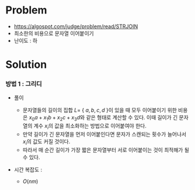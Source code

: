 # Problem
* https://algospot.com/judge/problem/read/STRJOIN
* 최소한의 비용으로 문자열 이어붙이기
* 난이도 : 하

# Solution

### 방법 1 : 그리디
* 풀이
  * 문자열들의 길이의 집합 $L =$ { $a,b,c,d$ }이 있을 때 모두 이어붙이기 위한 비용은 
$x_0a+ x_1 b+ x_2 c+ x_3 d$와 같은 형태로 계산할 수 있다. 이때 길이가 긴 문자열의 계수
$x_i$의 값을 최소화하는 방법으로 이어붙여야 한다.
  * 만약 길이가 긴 문자열을 먼저 이어붙인다면 문자가 스캔되는 횟수가 늘어나서 $x_i$의 값도 커질 것이다.
  * 따라서 매 순간 길이가 가장 짧은 문자열부터 서로 이어붙이는 것이 최적해가 될 수 있다.

* 시간 복잡도 :
  * $O(nm)$
<br></br>
